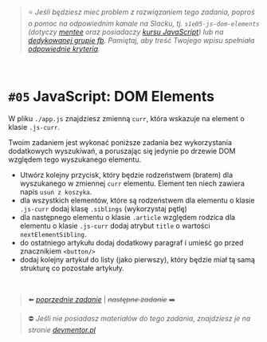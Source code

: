 
> :star: *Jeśli będziesz mieć problem z rozwiązaniem tego zadania, poproś o pomoc na odpowiednim kanale na Slacku, tj. `s1e05-js-dom-elements` (dotyczy [mentee](https://devmentor.pl/mentoring-javascript/) oraz posiadaczy [kursu JavaScript](https://devmentor.pl/p/javascript-for-beginners/)) lub na [dedykowanej grupie fb](https://www.facebook.com/groups/155234921740033). Pamiętaj, aby treść Twojego wpisu spełniała [odpowiednie kryteria](https://devmentor.pl/jak-prosic-o-pomoc/).*

&nbsp;

# `#05` JavaScript: DOM Elements


W pliku `./app.js` znajdziesz zmienną `curr`, która wskazuje na element o klasie `.js-curr`.

Twoim zadaniem jest wykonać poniższe zadania bez wykorzystania dodatkowych wyszukiwań, a poruszając się jedynie po drzewie DOM względem tego wyszukanego elementu.

- Utwórz kolejny przycisk, który będzie rodzeństwem (bratem) dla wyszukanego w zmiennej `curr` elementu. Element ten niech zawiera napis `usuń z koszyka`.
- dla wszystkich elementów, które są rodzeństwem dla elementu o klasie `.js-curr` dodaj klasę `.siblings` (wykorzystaj pętlę)
- dla następnego elementu o klasie `.article` względem rodzica dla elementu o klasie `.js-curr` dodaj atrybut `title` o wartości `nextElementSibling`.
- do ostatniego artykułu dodaj dodatkowy paragraf i umieść go przed znacznikiem `<button/>`
- dodaj kolejny artykuł do listy (jako pierwszy), który będzie miał tą samą strukturę co pozostałe artykuły.


&nbsp;

> :arrow_left: [*poprzednie zadanie*](./../04) | ~~*następne zadanie*~~ :arrow_right:

> :no_entry: *Jeśli nie posiadasz materiałów do tego zadania, znajdziesz je na stronie [devmentor.pl](https://devmentor.pl/p/js-basics/)*
